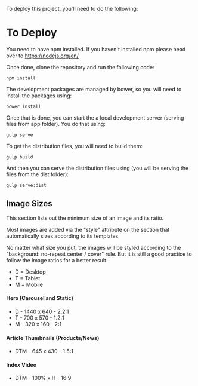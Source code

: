 To deploy this project, you'll need to do the following:

# To Deploy
You need to have npm installed. If you haven't installed npm please head over to https://nodejs.org/en/

Once done, clone the repository and run the following code:

```
npm install
```

The development packages are managed by bower, so you will need to install the packages using:

```
bower install
```

Once that is done, you can start the a local development server (serving files from app folder). You do that using:

```
gulp serve
```

To get the distribution files, you will need to build them:

```
gulp build
```

And then you can serve the distribution files using (you will be serving the files from the dist folder):

```
gulp serve:dist
```

## Image Sizes
This section lists out the minimum size of an image and its ratio.

Most images are added via the "style" attribute on the section that automatically sizes according to its templates.

No matter what size you put, the images will be styled according to the "background: no-repeat center / cover" rule. But it is still a good practice to follow the image ratios for a better result.

* D = Desktop
* T = Tablet
* M = Mobile

#### Hero (Carousel and Static)

* D - 1440 x 640 - 2.2:1
* T - 700 x 570 - 1.2:1
* M - 320 x 160 - 2:1

#### Article Thumbnails (Products/News)

* DTM - 645 x 430 - 1.5:1

#### Index Video

* DTM - 100% x H - 16:9
